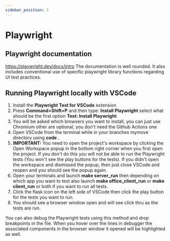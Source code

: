 ```yaml
---
sidebar_position: 1
---
```


# Playwright

## Playwright documentation
https://playwright.dev/docs/intro
The documentation is well rounded. It also includes conventional use of specific playwright library functions regarding UI test practices.

## Running Playwright locally with VSCode

1. Install the **Playwright Test for VSCode** extension
1. Press **Command+Shift+P** and then type: **Install Playwright** select what should be the first option **Test: Install Playwright**
1. You will be asked which browsers you want to install, you can just use Chromium other are optional, you don't need the Github Actions one
1. Open VSCode from the terminal while in your branches mymove directory using **code .**
1. **IMPORTANT:** You need to open the project's workspace by clicking the Open Workspace popup in the bottom right corner when you first open the project. If you don't do this you will not be able to run the Playwright tests (You won't see the play buttons for the tests). If you didn't open the workspace and dismissed the popup, then just close VSCode and reopen and you should see the popup again.
1. Open your terminals and launch **make server_run** then depending on which app you want to test also launch **make office_client_run** or **make client_run** or both if you want to run all tests. 
1. Click the flask icon on the left side of VSCode then click the play button for the tests you want to run.
1. You should see a browser window open and will see click thru as the tests are run.

You can also debug the Playwright tests using this method and drop breakpoints in the file. When you hover over the lines in debugger the associated components in the browser window it opened will be highlighted as well.
